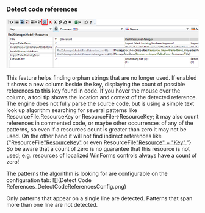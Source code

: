 ### Detect code references
![](Detect%20Code%20References_DetectCodeReferences.png)

This feature helps finding orphan strings that are no longer used. If enabled it shows a new column beside the key, displaying the count of possible references to this key found in code. If you hover the mouse over the column, a tool tip shows the location and context of the detected reference.
The engine does not fully parse the source code, but is using a simple text look up algorithm searching for several patterns like ResourceFile.ResourceKey or ResourceFile->ResourceKey; it may also count references in commented code, or maybe other occurrences of any of the patterns, so even if a resources count is greater than zero it may not be used. 
On the other hand it will not find indirect references like {"ResourceFile["ResourceKey"](_ResourceKey_) or even ResourceFile["Resource" + "Key"](_Resource_-+-_Key_)."} So be aware that a count of zero is no guarantee that this resource is not used; e.g. resources of localized WinForms controls always have a count of zero!

The patterns the algorithm is looking for are configurable on the configuration tab:
![](Detect Code References_DetectCodeReferencesConfig.png)

Only patterns that appear on a single line are detected. Patterns that span more than one line are not detected.


